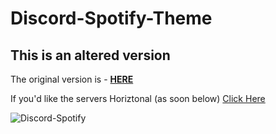 # Discord-Spotify-Theme


## This is an altered version
The original version is - [**HERE**](https://github.com/CapnKitten/Spotify-Discord)

If you'd like the servers Horiztonal (as soon below) 
[Click Here](https://betterdiscordlibrary.com/themes/Horizontal%20Serverlist)


![Discord-Spotify](https://i.imgur.com/Yz5iZcC.png "Meme")
